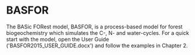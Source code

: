 # BASFOR
The BASic FORest model, BASFOR, is a process-based model for forest biogeochemistry which simulates the C-, N- and water-cycles.
For a quick start with the model, open the User Guide ('BASFOR2015_USER_GUIDE.docx') and follow the examples in Chapter 2.
